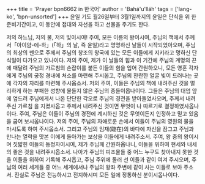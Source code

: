 +++
title = 'Prayer bpn6662 in 한국어'
author = 'Bahá'u'lláh'
tags = ['lang-ko', 'bpn-unsorted']
+++
윤일 기도
월26일부터 3월1일까지의 윤일은 단식을 위 한 준비기간이고, 이 동안에 접대와 자선을 하고 선물을 주기도 한다.



저의 하느님, 저의 불, 저의 빛이시여! 주여, 모든 이름의 왕이시여, 주님의 책에서 주께서「아이얌-에-하」(「하」의 날, 즉 윤일)라고 명명하신 날들이 시작되었아오며, 주님의 최상의 펜으로 주께서 주님의 창조의 왕국에 있는 모든 이들에게 지키라고 명하신 단식일이 다가오고 있나이다. 저의 주여, 제가 이 날들의 힘과 이 기간에 주님의 계명의 끈에 매달려 주님의 가르침의 손잡이를 붙든 이들의 힘을 입어 간원하오니, 모든 영혼 각자에게 주님의 궁정 경내에 처소를 마련해 주시옵고, 주님의 찬란한 얼굴 빛이 드러나는 곳에 각자의 자리를 마련해 주시옵소서.
저의 주여, 이들은 주님의 책에 내려주신 것을 멀리하게 하는 부패한 성향에 물들지 않은 주님의 종들이옵나이다. 그들은 주님의 대업 앞에 엎드려 주님에게서 나온 단단한 각오로 주님의 경전을 받아들었사오며, 주께서 내려주신 가르침 을 지켰사옵고 주께서 내려주신 것이면 무엇이 나 따르기로 결정하였사옵나이다.
주여, 주님은 이들이 주님의 경전에 계시하신 것은 무엇이든지 인정하고 믿고 있음을 굽어 보시옵나이다. 저의 주여, 주님의 자애로운 손에서 이들이 주님의 영원의 물을 마시도록 하여 주시옵소서. 그리고 주님의 임재(臨在)의 바다에 자신을 잠그고 주님과 만나는 열락을 맛본 이에게 돌아가는 보상을 이들에게 내려주소서.
주여, 왕 중의 왕이시며 짓밟힌 이들의 동정자이시여, 제가 주님께 간원하옵나니, 이들을 위하여 현세와 내세의 좋은 것을 내려주시옵소서. 나아가 주님의 피조물들 중 어느 누구도 찾아내지 못한 것을 이들을 위하여 기록해 주시옵고, 주님 주위에 둘러 선 이들과 같이 여겨 주시오며, 주님의 여러 세계들 중 어느 세계에서나 주님의 왕좌 주변에 같이 사는 이들로 보아 주소서.
진실로 주님은 전능하시고 전지하시며 모든 일에 정통하신 분이시옵나이다.
